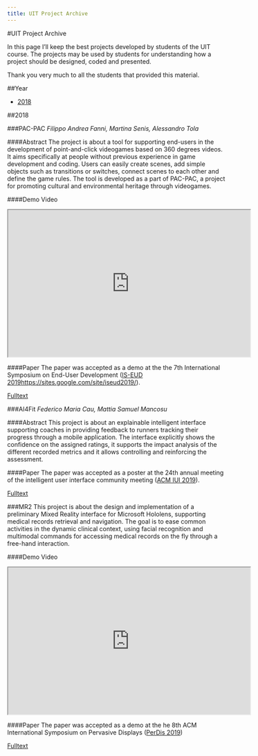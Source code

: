 ```yaml
---
title: UIT Project Archive
---
```

#UIT Project Archive

In this page I’ll keep the best projects developed by students of the 
UIT course. The projects may be used by students for understanding how 
a project should be designed, coded and presented.

Thank you very much to all the students that provided this material.


##Year
* [2018](#2018)

<a id="2018"></a>

##2018

###PAC-PAC
*Filippo Andrea Fanni, Martina Senis, Alessandro Tola*

####Abstract
The project is about a tool for supporting end-users in the development of 
point-and-click videogames based on 360 degrees videos. It aims specifically at 
people without previous experience in game development and coding. 
Users can easily create scenes, add simple objects such as transitions or 
switches, connect scenes to each other and define the game rules. 
The tool is developed as a part of PAC-PAC, a project for promoting 
cultural and environmental heritage through videogames.

####Demo Video
<iframe width="560" height="340" src="https://www.youtube.com/embed/P13c1-kIt-g"></iframe>

####Paper
The paper was accepted as a demo at the the 7th International Symposium on End-User Development 
([IS-EUD 2019]()https://sites.google.com/site/iseud2019/). 

[Fulltext](_2018/is-eud-demo-2019.pdf)

###AI4Fit
*Federico Maria Cau, Mattia Samuel Mancosu*

####Abstract
This project is about an explainable intelligent interface supporting 
coaches in providing feedback to runners tracking their progress 
through a mobile application. The interface explicitly shows the 
confidence on the assigned ratings, it supports the impact analysis 
of the different recorded metrics and it allows controlling and reinforcing 
the assessment.

####Paper
The paper was accepted as a poster at the 24th annual meeting of the intelligent
user interface community meeting ([ACM IUI 2019](https://iui.acm.org/2019/)).

[Fulltext](_2018/ai4fit-iui-paper.pdf)

###MR2
This project is about the design and implementation of a preliminary 
Mixed Reality interface for Microsoft Hololens, supporting medical 
records retrieval and navigation. The goal is to ease common activities 
in the dynamic clinical context, using facial recognition and multimodal 
commands for accessing medical records on the fly through a free-hand 
interaction.

####Demo Video
<iframe width="560" height="340" src="https://www.youtube.com/embed/s4U7GuC1a-o"></iframe>

####Paper
The paper was accepted as a demo at the he 8th ACM International Symposium on 
Pervasive Displays ([PerDis 2019](http://pervasivedisplays.org/2019/)) 

[Fulltext](_2018/UIT_MR2.pdf)


